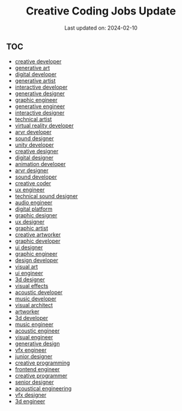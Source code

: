 <h1 align="center">Creative Coding Jobs Update</h1>
<p align="center">Last updated on: 2024-02-10</p>

## TOC


- <a href="https://github.com/linooohon/creative-coding-jobs-update/blob/main/JOBLIST/creative_developer.md" target="_blank">creative developer</a>
- <a href="https://github.com/linooohon/creative-coding-jobs-update/blob/main/JOBLIST/generative_art.md" target="_blank">generative art</a>
- <a href="https://github.com/linooohon/creative-coding-jobs-update/blob/main/JOBLIST/digital_developer.md" target="_blank">digital developer</a>
- <a href="https://github.com/linooohon/creative-coding-jobs-update/blob/main/JOBLIST/generative_artist.md" target="_blank">generative artist</a>
- <a href="https://github.com/linooohon/creative-coding-jobs-update/blob/main/JOBLIST/interactive_developer.md" target="_blank">interactive developer</a>
- <a href="https://github.com/linooohon/creative-coding-jobs-update/blob/main/JOBLIST/generative_designer.md" target="_blank">generative designer</a>
- <a href="https://github.com/linooohon/creative-coding-jobs-update/blob/main/JOBLIST/graphic_engineer.md" target="_blank">graphic engineer</a>
- <a href="https://github.com/linooohon/creative-coding-jobs-update/blob/main/JOBLIST/generative_engineer.md" target="_blank">generative engineer</a>
- <a href="https://github.com/linooohon/creative-coding-jobs-update/blob/main/JOBLIST/interactive_designer.md" target="_blank">interactive designer</a>
- <a href="https://github.com/linooohon/creative-coding-jobs-update/blob/main/JOBLIST/technical_artist.md" target="_blank">technical artist</a>
- <a href="https://github.com/linooohon/creative-coding-jobs-update/blob/main/JOBLIST/virtual_reality_developer.md" target="_blank">virtual reality developer</a>
- <a href="https://github.com/linooohon/creative-coding-jobs-update/blob/main/JOBLIST/arvr_developer.md" target="_blank">arvr developer</a>
- <a href="https://github.com/linooohon/creative-coding-jobs-update/blob/main/JOBLIST/sound_designer.md" target="_blank">sound designer</a>
- <a href="https://github.com/linooohon/creative-coding-jobs-update/blob/main/JOBLIST/unity_developer.md" target="_blank">unity developer</a>
- <a href="https://github.com/linooohon/creative-coding-jobs-update/blob/main/JOBLIST/creative_designer.md" target="_blank">creative designer</a>
- <a href="https://github.com/linooohon/creative-coding-jobs-update/blob/main/JOBLIST/digital_designer.md" target="_blank">digital designer</a>
- <a href="https://github.com/linooohon/creative-coding-jobs-update/blob/main/JOBLIST/animation_developer.md" target="_blank">animation developer</a>
- <a href="https://github.com/linooohon/creative-coding-jobs-update/blob/main/JOBLIST/arvr_designer.md" target="_blank">arvr designer</a>
- <a href="https://github.com/linooohon/creative-coding-jobs-update/blob/main/JOBLIST/sound_developer.md" target="_blank">sound developer</a>
- <a href="https://github.com/linooohon/creative-coding-jobs-update/blob/main/JOBLIST/creative_coder.md" target="_blank">creative coder</a>
- <a href="https://github.com/linooohon/creative-coding-jobs-update/blob/main/JOBLIST/ux_engineer.md" target="_blank">ux engineer</a>
- <a href="https://github.com/linooohon/creative-coding-jobs-update/blob/main/JOBLIST/technical_sound_designer.md" target="_blank">technical sound designer</a>
- <a href="https://github.com/linooohon/creative-coding-jobs-update/blob/main/JOBLIST/audio_engineer.md" target="_blank">audio engineer</a>
- <a href="https://github.com/linooohon/creative-coding-jobs-update/blob/main/JOBLIST/digital_platform.md" target="_blank">digital platform</a>
- <a href="https://github.com/linooohon/creative-coding-jobs-update/blob/main/JOBLIST/graphic_designer.md" target="_blank">graphic designer</a>
- <a href="https://github.com/linooohon/creative-coding-jobs-update/blob/main/JOBLIST/ux_designer.md" target="_blank">ux designer</a>
- <a href="https://github.com/linooohon/creative-coding-jobs-update/blob/main/JOBLIST/graphic_artist.md" target="_blank">graphic artist</a>
- <a href="https://github.com/linooohon/creative-coding-jobs-update/blob/main/JOBLIST/creative_artworker.md" target="_blank">creative artworker</a>
- <a href="https://github.com/linooohon/creative-coding-jobs-update/blob/main/JOBLIST/graphic_developer.md" target="_blank">graphic developer</a>
- <a href="https://github.com/linooohon/creative-coding-jobs-update/blob/main/JOBLIST/ui_designer.md" target="_blank">ui designer</a>
- <a href="https://github.com/linooohon/creative-coding-jobs-update/blob/main/JOBLIST/graphic_engineer.md" target="_blank">graphic engineer</a>
- <a href="https://github.com/linooohon/creative-coding-jobs-update/blob/main/JOBLIST/design_developer.md" target="_blank">design developer</a>
- <a href="https://github.com/linooohon/creative-coding-jobs-update/blob/main/JOBLIST/visual_art.md" target="_blank">visual art</a>
- <a href="https://github.com/linooohon/creative-coding-jobs-update/blob/main/JOBLIST/ui_engineer.md" target="_blank">ui engineer</a>
- <a href="https://github.com/linooohon/creative-coding-jobs-update/blob/main/JOBLIST/3d_designer.md" target="_blank">3d designer</a>
- <a href="https://github.com/linooohon/creative-coding-jobs-update/blob/main/JOBLIST/visual_effects.md" target="_blank">visual effects</a>
- <a href="https://github.com/linooohon/creative-coding-jobs-update/blob/main/JOBLIST/acoustic_developer.md" target="_blank">acoustic developer</a>
- <a href="https://github.com/linooohon/creative-coding-jobs-update/blob/main/JOBLIST/music_developer.md" target="_blank">music developer</a>
- <a href="https://github.com/linooohon/creative-coding-jobs-update/blob/main/JOBLIST/visual_architect.md" target="_blank">visual architect</a>
- <a href="https://github.com/linooohon/creative-coding-jobs-update/blob/main/JOBLIST/artworker.md" target="_blank">artworker</a>
- <a href="https://github.com/linooohon/creative-coding-jobs-update/blob/main/JOBLIST/3d_developer.md" target="_blank">3d developer</a>
- <a href="https://github.com/linooohon/creative-coding-jobs-update/blob/main/JOBLIST/music_engineer.md" target="_blank">music engineer</a>
- <a href="https://github.com/linooohon/creative-coding-jobs-update/blob/main/JOBLIST/acoustic_engineer.md" target="_blank">acoustic engineer</a>
- <a href="https://github.com/linooohon/creative-coding-jobs-update/blob/main/JOBLIST/visual_engineer.md" target="_blank">visual engineer</a>
- <a href="https://github.com/linooohon/creative-coding-jobs-update/blob/main/JOBLIST/generative_design.md" target="_blank">generative design</a>
- <a href="https://github.com/linooohon/creative-coding-jobs-update/blob/main/JOBLIST/vfx_engineer.md" target="_blank">vfx engineer</a>
- <a href="https://github.com/linooohon/creative-coding-jobs-update/blob/main/JOBLIST/junior_designer.md" target="_blank">junior designer</a>
- <a href="https://github.com/linooohon/creative-coding-jobs-update/blob/main/JOBLIST/creative_programming.md" target="_blank">creative programming</a>
- <a href="https://github.com/linooohon/creative-coding-jobs-update/blob/main/JOBLIST/frontend_engineer.md" target="_blank">frontend engineer</a>
- <a href="https://github.com/linooohon/creative-coding-jobs-update/blob/main/JOBLIST/creative_programmer.md" target="_blank">creative programmer</a>
- <a href="https://github.com/linooohon/creative-coding-jobs-update/blob/main/JOBLIST/senior_designer.md" target="_blank">senior designer</a>
- <a href="https://github.com/linooohon/creative-coding-jobs-update/blob/main/JOBLIST/acoustical_engineering.md" target="_blank">acoustical engineering</a>
- <a href="https://github.com/linooohon/creative-coding-jobs-update/blob/main/JOBLIST/vfx_designer.md" target="_blank">vfx designer</a>
- <a href="https://github.com/linooohon/creative-coding-jobs-update/blob/main/JOBLIST/3d_engineer.md" target="_blank">3d engineer</a>
